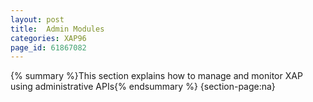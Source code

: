 ```yaml
---
layout: post
title:  Admin Modules
categories: XAP96
page_id: 61867082
---
```


{% summary %}This section explains how to manage and monitor XAP using administrative APIs{% endsummary %}
{section-page:na}
